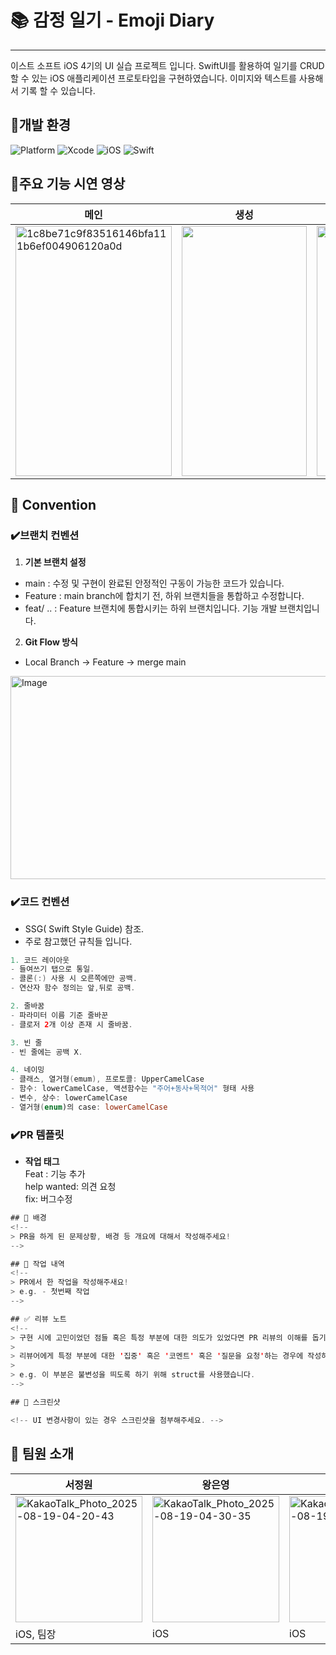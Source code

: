 # 📚 감정 일기 - Emoji Diary
---
이스트 소프트 iOS 4기의 UI 실습 프로젝트 입니다. SwiftUI를 활용하여 일기를 CRUD 할 수 있는 iOS 애플리케이션 프로토타입을 구현하였습니다. 이미지와 텍스트를 사용해서 기록 할 수 있습니다.

## 🔔개발 환경
![Platform](https://img.shields.io/badge/Platform-iOS-blue) ![Xcode](https://img.shields.io/badge/Xcode-16.4-blue) ![iOS](https://img.shields.io/badge/iOS-18.5+-gray) ![Swift](https://img.shields.io/badge/Swift-6.1.2-orange) 


## 🔔주요 기능 시연 영상
| 메인 | 생성 | 수정/삭제 | 통계 | 세팅 |
| --- | --- | --- | --- | --- |
|  <img width="250" height="400" alt="1c8be71c9f83516146bfa111b6ef004906120a0d" src="https://github.com/user-attachments/assets/14b35910-d6de-4ec9-ab1d-98fb23f6e4e3" />   |   <img width="200" height="400" src="https://github.com/user-attachments/assets/1ba5f51c-a45a-4190-a4a3-a18a864b3d3c" />  |  <img width="200" height="400" src="https://github.com/user-attachments/assets/54ef95b0-8e88-4aa3-a858-a98d78be946a" />   |  <img width="200" height="400" src="https://github.com/user-attachments/assets/709eab63-ed0a-4de0-8afa-5980463a0907" />   |  <img width="250" height="400" alt="720dd836ecbe5c34bcde39cf5031e854c74cabc3" src="https://github.com/user-attachments/assets/6b638372-d856-41cd-a424-bee98844068e" />   |


 





## 🔔 Convention

### ✔️브랜치 컨벤션

1. **기본 브랜치 설정**  
- main : 수정 및 구현이 완료된 안정적인 구동이 가능한 코드가 있습니다.  
- Feature : main branch에 합치기 전, 하위 브랜치들을 통합하고 수정합니다.  
- feat/ .. : Feature 브랜치에 통합시키는 하위 브랜치입니다. 기능 개발 브랜치입니다.  
  
2. **Git Flow 방식**
- Local Branch -> Feature -> merge main
<img width="650" height= "325" alt="Image" src="https://github.com/user-attachments/assets/268b4a70-4f26-4fae-b366-753e51bfc89e" />


### ✔️코드 컨벤션
- SSG( Swift Style Guide) 참조.
- 주로 참고했던 규칙들 입니다.
  
```swift
1. 코드 레이아웃
- 들여쓰기 탭으로 통일.
- 콜론(:) 사용 시 오른쪽에만 공백.
- 연산자 함수 정의는 앞,뒤로 공백.

2. 줄바꿈
- 파라미터 이름 기준 줄바꾼
- 클로저 2개 이상 존재 시 줄바꿈.

3. 빈 줄
- 빈 줄에는 공백 X.

4. 네이밍
- 클래스, 열거형(emum), 프로토콜: UpperCamelCase
- 함수: lowerCamelCase, 액션함수는 "주어+동사+목적어" 형태 사용
- 변수, 상수: lowerCamelCase
- 열거형(enum)의 case: lowerCamelCase
```
### ✔️PR 템플릿
- **작업 태그**  
Feat : 기능 추가  
help wanted: 의견 요청  
fix: 버그수정

```swift
## 🤔 배경
<!--
> PR을 하게 된 문제상황, 배경 등 개요에 대해서 작성해주세요!
-->

## 📃 작업 내역
<!--
> PR에서 한 작업을 작성해주새요!
> e.g. - 첫번째 작업
-->

## ✅ 리뷰 노트
<!--
> 구현 시에 고민이었던 점들 혹은 특정 부분에 대한 의도가 있었다면 PR 리뷰의 이해를 돕기 위해 서술해주세요!
>
> 리뷰어에게 특정 부분에 대한 '집중' 혹은 '코멘트' 혹은 '질문을 요청'하는 경우에 작성하면 좋아요!
>
> e.g. 이 부분은 불변성을 띄도록 하기 위해 struct를 사용했습니다.
-->

## 🎨 스크린샷

<!-- UI 변경사항이 있는 경우 스크린샷을 첨부해주세요. -->

```



## 🔔 팀원 소개
| 서정원 | 왕은영 | 강지원 |
| --- | --- | --- |
|<img width="203" height="202" alt="KakaoTalk_Photo_2025-08-19-04-20-43" src="https://github.com/user-attachments/assets/995bf4ab-4630-440f-a07c-e4326c97a91c" /> | <img width="203" height="202" alt="KakaoTalk_Photo_2025-08-19-04-30-35" src="https://github.com/user-attachments/assets/6fb52c81-d946-4e41-8bd6-14f89e535271" /> | <img width="201" height="202" alt="KakaoTalk_Photo_2025-08-19-04-20-34" src="https://github.com/user-attachments/assets/32f6361c-f443-4203-b2d1-b48f9277d7e4" />|
| iOS, 팀장 | iOS | iOS |
